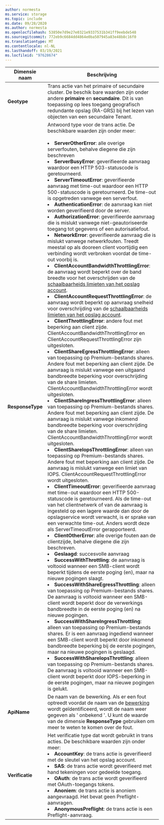 ```yaml
---
author: normesta
ms.service: storage
ms.topic: include
ms.date: 09/28/2020
ms.author: normesta
ms.openlocfilehash: 53850e7d9e27e0321e9337531b341ff9eebde548
ms.sourcegitcommit: 772eb9c6684dd4864e0ba507945a83e48b8c16f0
ms.translationtype: MT
ms.contentlocale: nl-NL
ms.lasthandoff: 03/19/2021
ms.locfileid: "97628674"
---
```

| Dimensie naam | Beschrijving |
| ------------------- | ----------------- |
| **Geotype** | Trans actie van het primaire of secundaire cluster. De beschik bare waarden zijn onder andere **primaire** en **secundaire**. Dit is van toepassing op lees toegang geografisch redundante opslag (RA-GRS) bij het lezen van objecten van een secundaire Tenant. |
| **ResponseType** | Antwoord type voor de trans actie. De beschikbare waarden zijn onder meer: <br/><br/> <li>**ServerOtherError**: alle overige serverfouten, behalve diegene die zijn beschreven </li> <li>**ServerBusyError**: geverifieerde aanvraag waardoor een HTTP 503-statuscode is geretourneerd. </li> <li>**ServerTimeoutError**: geverifieerde aanvraag met time-out waardoor een HTTP 500-statuscode is geretourneerd. De time-out is opgetreden vanwege een serverfout. </li><li>**AuthenticationError**: de aanvraag kan niet worden geverifieerd door de server.</li><li>**AuthorizationError**: geverifieerde aanvraag die is mislukt vanwege niet-geautoriseerde toegang tot gegevens of een autorisatiefout. </li> <li>**NetworkError**: geverifieerde aanvraag die is mislukt vanwege netwerkfouten. Treedt meestal op als dooreen client voortijdig een verbinding wordt verbroken voordat de time-out voorbij is. </li><li>**ClientAccountBandwidthThrottlingError**: de aanvraag wordt beperkt over de band breedte voor het overschrijden van de [schaalbaarheids limieten van het opslag account](../articles/storage/common/scalability-targets-standard-account.md?toc=%2fazure%2fstorage%2fblobs%2ftoc.json).</li><li>**ClientAccountRequestThrottlingError**: de aanvraag wordt beperkt op aanvraag snelheid voor overschrijding van de [schaalbaarheids limieten van het opslag account](../articles/storage/common/scalability-targets-standard-account.md?toc=%2fazure%2fstorage%2fblobs%2ftoc.json).<li>**ClientThrottlingError**: andere fout met beperking aan client zijde. ClientAccountBandwidthThrottlingError en ClientAccountRequestThrottlingError zijn uitgesloten.</li><li>**ClientShareEgressThrottlingError**: alleen van toepassing op Premium-bestands shares. Andere fout met beperking aan client zijde. De aanvraag is mislukt vanwege een uitgaand bandbreedte beperking voor overschrijding van de share limieten. ClientAccountBandwidthThrottlingError wordt uitgesloten.</li><li>**ClientShareIngressThrottlingError**: alleen van toepassing op Premium-bestands shares. Andere fout met beperking aan client zijde. De aanvraag is mislukt vanwege inkomend bandbreedte beperking voor overschrijding van de share limieten. ClientAccountBandwidthThrottlingError wordt uitgesloten.</li><li>**ClientShareIopsThrottlingError**: alleen van toepassing op Premium-bestands shares. Andere fout met beperking aan client zijde. De aanvraag is mislukt vanwege een limiet van IOPS. ClientAccountRequestThrottlingError wordt uitgesloten.</li><li>**ClientTimeoutError**: geverifieerde aanvraag met time-out waardoor een HTTP 500-statuscode is geretourneerd. Als de time-out van het clientnetwerk of van de aanvraag is ingesteld op een lagere waarde dan door de opslagservice wordt verwacht, is er sprake van een verwachte time-out. Anders wordt deze als ServerTimeoutError gerapporteerd. </li> <li>**ClientOtherError**: alle overige fouten aan de clientzijde, behalve diegene die zijn beschreven. </li> <li>**Geslaagd**: succesvolle aanvraag</li> <li> **SuccessWithThrottling**: de aanvraag is voltooid wanneer een SMB-client wordt beperkt tijdens de eerste poging (en), maar na nieuwe pogingen slaagt.</li><li> **SuccessWithShareEgressThrottling**: alleen van toepassing op Premium-bestands shares. De aanvraag is voltooid wanneer een SMB-client wordt beperkt door de verwerkings bandbreedte in de eerste poging (en) na nieuwe pogingen.</li><li> **SuccessWithShareIngressThrottling**: alleen van toepassing op Premium-bestands shares. Er is een aanvraag ingediend wanneer een SMB-client wordt beperkt door inkomend bandbreedte beperking bij de eerste pogingen, maar na nieuwe pogingen is geslaagd.</li><li> **SuccessWithShareIopsThrottling**: alleen van toepassing op Premium-bestands shares. De aanvraag is voltooid wanneer een SMB-client wordt beperkt door IOPS-beperking in de eerste pogingen, maar na nieuwe pogingen is gelukt.</li> |
| **ApiName** | De naam van de bewerking. Als er een fout optreedt voordat de naam van de [bewerking](/rest/api/storageservices/storage-analytics-logged-operations-and-status-messages) wordt geïdentificeerd, wordt de naam weer gegeven als ' onbekend '. U kunt de waarde van de dimensie **ResponseType** gebruiken om meer te weten te komen over de fout.
| **Verificatie** | Het verificatie type dat wordt gebruikt in trans acties. De beschikbare waarden zijn onder meer: <br/> <li>**AccountKey**: de trans actie is geverifieerd met de sleutel van het opslag account.</li> <li>**SAS**: de trans actie wordt geverifieerd met hand tekeningen voor gedeelde toegang.</li> <li>**OAuth**: de trans actie wordt geverifieerd met OAuth-toegangs tokens.</li> <li>**Anoniem**: de trans actie is anoniem aangevraagd. Het bevat geen Preflight-aanvragen.</li> <li>**AnonymousPreflight**: de trans actie is een Preflight-aanvraag.</li> |


